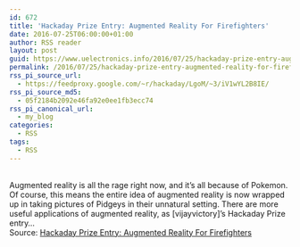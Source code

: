 ```yaml
---
id: 672
title: 'Hackaday Prize Entry: Augmented Reality For Firefighters'
date: 2016-07-25T06:00:00+01:00
author: RSS reader
layout: post
guid: https://www.uelectronics.info/2016/07/25/hackaday-prize-entry-augmented-reality-for-firefighters/
permalink: /2016/07/25/hackaday-prize-entry-augmented-reality-for-firefighters/
rss_pi_source_url:
  - https://feedproxy.google.com/~r/hackaday/LgoM/~3/iV1wYL2B8IE/
rss_pi_source_md5:
  - 05f2184b2092e46fa92e0ee1fb3ecc74
rss_pi_canonical_url:
  - my_blog
categories:
  - RSS
tags:
  - RSS
---
```

&#013;  
Augmented reality is all the rage right now, and it’s all because of Pokemon. Of course, this means the entire idea of augmented reality is now wrapped up in taking pictures of Pidgeys in their unnatural setting. There are more useful applications of augmented reality, as [vijayvictory]’s Hackaday Prize entry…&#013;  
Source: <a href="https://feedproxy.google.com/~r/hackaday/LgoM/~3/iV1wYL2B8IE/" target="_blank">Hackaday Prize Entry: Augmented Reality For Firefighters</a>